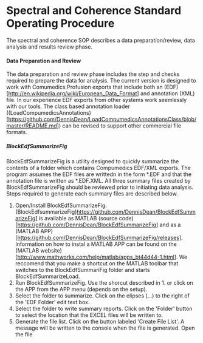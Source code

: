 Spectral and Coherence Standard Operating Procedure
===================================================

The spectral and coherence SOP describes a data preparation/review, data analysis and results review phase.

#### Data Preparation and Review
The data preparation and review phase includes the step and checks required to prepare the data for analysis.  The current version is designed to work with Comumedics Profusion exports that include both an (EDF)[http://en.wikipedia.org/wiki/European_Data_Format] and annotation (XML) file.  In our experience EDF exports from other systems work seemlessly with our tools.  The class based annotation loader ((LoadCompumedicsAnnotations)[https://github.com/DennisDean/LoadCompumedicsAnnotationsClass/blob/master/README.md]) can be revised to support other commercial file formats.

##### BlockEdfSummarizeFig
BlockEdfSummarizeFig is a utility designed to quickly summarize the contents of a folder which contains Compumedics EDF/XML exports.  The program assumes the EDF files are writtedn in the form *.EDF and that the annotation file is written as *.EDF.XML. All three summary files created by BlockEdfSummarizeFig should be reviewed prior to initiating data analysis. Steps required to generate each summary files are described below.

1. Open/Install BlockEdfSummarizeFig. (BlockEdfsummarizeFig)https://github.com/DennisDean/BlockEdfSummarizeFig] is available as MATLAB (source code)[https://github.com/DennisDean/BlockEdfSummarizeFig] and as a (MATLAB APP)[https://github.com/DennisDean/BlockEdfSummarizeFig/releases]. Information on how to instal a MATLAB APP can be found on the (MATLAB website)[http://www.mathworks.com/help/matlab/apps_bt44d44-1.html]. We reccomend that you make a shortcut on the MATLAB toolbar that switches to the BlockEdfSummariFig folder and starts BlockEdfSummarizeLoad.
2. Run BlockEdfSummarizeFig. Use the shorcut described in 1. or click on the APP from the APP menu (depends on the setup).
3. Select the folder to summarize.  Click on the elipses (...) to the right of the 'EDF Folder' edit text box.
4. Select the folder to write summary reports. Click on the 'Folder' button to select the location that the EXCEL files will be written to.
5. Generate the file list.  Click on the button labeled 'Create File List'.  A message will be written to the console when the file is generated.  Open the file

